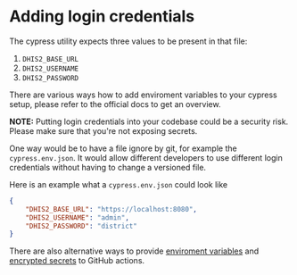 # Adding login credentials

The cypress utility expects three values to be present in that file:

1. `DHIS2_BASE_URL`
1. `DHIS2_USERNAME`
1. `DHIS2_PASSWORD`

There are various ways how to add enviroment variables to your cypress setup,
please refer to the official docs to get an overview.

**NOTE:** Putting login credentials into your codebase could be a security
risk. Please make sure that you're not exposing secrets.

One way would be to have a file ignore by git, for example the
`cypress.env.json`. It would allow different developers to use different login
credentials without having to change a versioned file.

Here is an example what a `cypress.env.json` could look like

```json
{
    "DHIS2_BASE_URL": "https://localhost:8080",
    "DHIS2_USERNAME": "admin",
    "DHIS2_PASSWORD": "district"
}
```

There are also alternative ways to provide [enviroment
variables](https://docs.github.com/en/free-pro-team@latest/actions/reference/environment-variables)
and [encrypted
secrets](https://docs.github.com/en/free-pro-team@latest/actions/reference/encrypted-secrets)
to GitHub actions.
